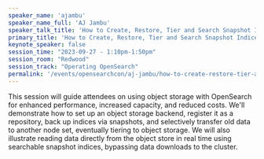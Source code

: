 ```yaml
---
speaker_name: 'ajambu'
speaker_name_full: 'AJ Jambu'
speaker_talk_title: 'How to Create, Restore, Tier and Search Snapshot Indices Stored in Object Storage'
primary_title: 'How to Create, Restore, Tier and Search Snapshot Indices Stored in Object Storage'
keynote_speaker: false
session_time: "2023-09-27 - 1:10pm-1:50pm"
session_room: "Redwood"
session_track: "Operating OpenSearch"
permalink: '/events/opensearchcon/aj-jambu/how-to-create-restore-tier-and-search-snapshot-indices-stored-in-object-storage.html'
---
```


This session will guide attendees on using object storage with OpenSearch for enhanced performance, increased capacity, and reduced costs. We'll demonstrate how to set up an object storage backend, register it as a repository, back up indices via snapshots, and selectively transfer old data to another node set, eventually tiering to object storage. We will also illustrate reading data directly from the object store in real time using searchable snapshot indices, bypassing data downloads to the cluster.
